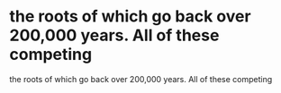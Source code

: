# the roots of which go back over 200,000 years. All of these competing

the roots of which go back over 200,000 years. All of these competing